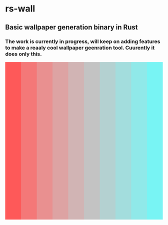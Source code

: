 # rs-wall

## Basic wallpaper generation binary in Rust

### The work is currently in progress, will keep on adding features to make a reaaly cool wallpaper geenration tool. Cuurently it does only this.

<img src="example-data/output/shade.png" width="600px" alt="gradient image">
